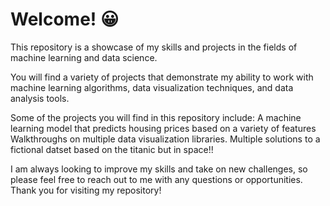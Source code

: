 # Welcome! 😀
This repository is a showcase of my skills and projects in the fields of machine learning and data science.

You will find a variety of projects that demonstrate my ability to work with machine learning algorithms, data visualization techniques, and data analysis tools.

Some of the projects you will find in this repository include:
A machine learning model that predicts housing prices based on a variety of features
Walkthroughs on multiple data visualization libraries.
Multiple solutions to a fictional datset based on the titanic but in space!!

I am always looking to improve my skills and take on new challenges, so please feel free to reach out to me with any questions or opportunities. Thank you for visiting my repository!
